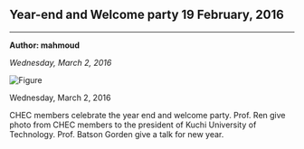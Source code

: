 ## Year-end and Welcome party 19 February, 2016

---
**Author: mahmoud**

*Wednesday, March 2, 2016*


![Figure](https://farm1.staticflickr.com/944/41375671905_5ee30c1bf7_c.jpg)

Wednesday, March 2, 2016

CHEC members celebrate the year end and welcome party. Prof. Ren give photo from CHEC members to the president of Kuchi University of Technology. Prof. Batson Gorden give a talk for new year. 